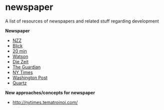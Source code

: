 # newspaper
A list of resources of newspapers and related stuff regarding development


**Newspaper**
* [NZZ](http://nzz.ch/)
* [Blick](http://blick.ch/)
* [20 min](http://www.20min.ch/)
* [Watson](http://www.watson.ch/) 
* [Die Zeit](http://www.zeit.de/)
* [The Guardian](http://www.theguardian.com/)
* [NY Times](http://www.nytimes.com/)
* [Washington Post](https://www.washingtonpost.com/)
* [Quartz](http://qz.com/)

**New approaches/concepts for newspaper**
* http://nytimes.tematroinoi.com/

